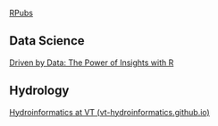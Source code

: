 
[RPubs](https://rpubs.com/)

## Data Science

[Driven by Data: The Power of Insights with R](https://liamamilin.github.io/Driven-by-Data-The-Power-of-Insights-with-R/)

## Hydrology

[Hydroinformatics at VT (vt-hydroinformatics.github.io)](https://vt-hydroinformatics.github.io/)